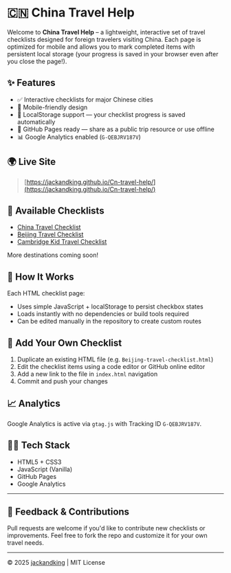 # 🇨🇳 China Travel Help

Welcome to **China Travel Help** – a lightweight, interactive set of travel checklists designed for foreign travelers visiting China. Each page is optimized for mobile and allows you to mark completed items with persistent local storage (your progress is saved in your browser even after you close the page!).

## ✨ Features

- ✅ Interactive checklists for major Chinese cities
- 📱 Mobile-friendly design
- 🧠 LocalStorage support — your checklist progress is saved automatically
- 🔗 GitHub Pages ready — share as a public trip resource or use offline
- 📊 Google Analytics enabled (`G-QEBJRV187V`)

## 🌍 Live Site

> [https://jackandking.github.io/Cn-travel-help/](https://jackandking.github.io/Cn-travel-help/)

## 📌 Available Checklists

- [China Travel Checklist](China-travel-checklist.html)
- [Beijing Travel Checklist](Beijing-travel-checklist.html)
- [Cambridge Kid Travel Checklist](Cambridge-kid-checklist.html)

More destinations coming soon!

## 🧰 How It Works

Each HTML checklist page:
- Uses simple JavaScript + localStorage to persist checkbox states
- Loads instantly with no dependencies or build tools required
- Can be edited manually in the repository to create custom routes

## 🔧 Add Your Own Checklist

1. Duplicate an existing HTML file (e.g. `Beijing-travel-checklist.html`)
2. Edit the checklist items using a code editor or GitHub online editor
3. Add a new link to the file in `index.html` navigation
4. Commit and push your changes

## 📈 Analytics

Google Analytics is active via `gtag.js` with Tracking ID `G-QEBJRV187V`.

## 🧑‍💻 Tech Stack

- HTML5 + CSS3
- JavaScript (Vanilla)
- GitHub Pages
- Google Analytics

---

## 📮 Feedback & Contributions

Pull requests are welcome if you'd like to contribute new checklists or improvements. Feel free to fork the repo and customize it for your own travel needs.

---

© 2025 [jackandking](https://github.com/jackandking) | MIT License

